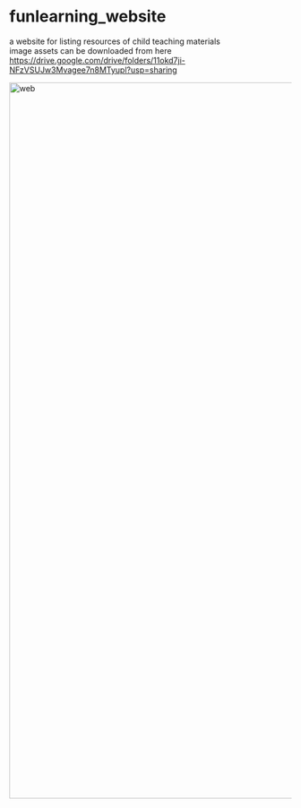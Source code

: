 # funlearning_website
a website for listing resources of child teaching materials</br>
image assets can be downloaded from here</br>
https://drive.google.com/drive/folders/11okd7ji-NFzVSUJw3Mvagee7n8MTyupl?usp=sharing

<img width="1279" alt="web" src="https://github.com/chency0315/funlearning_website/assets/100465252/1eb18c42-d7b7-43c4-892c-79b07be68e8e">

